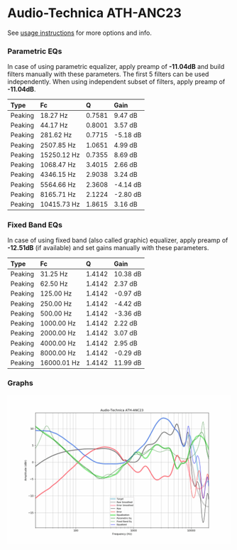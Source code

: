 # Audio-Technica ATH-ANC23
See [usage instructions](https://github.com/jaakkopasanen/AutoEq#usage) for more options and info.

### Parametric EQs
In case of using parametric equalizer, apply preamp of **-11.04dB** and build filters manually
with these parameters. The first 5 filters can be used independently.
When using independent subset of filters, apply preamp of **-11.04dB**.

| Type    | Fc          |      Q | Gain     |
|:--------|:------------|:-------|:---------|
| Peaking | 18.27 Hz    | 0.7581 | 9.47 dB  |
| Peaking | 44.17 Hz    | 0.8001 | 3.57 dB  |
| Peaking | 281.62 Hz   | 0.7715 | -5.18 dB |
| Peaking | 2507.85 Hz  | 1.0651 | 4.99 dB  |
| Peaking | 15250.12 Hz | 0.7355 | 8.69 dB  |
| Peaking | 1068.47 Hz  | 3.4015 | 2.66 dB  |
| Peaking | 4346.15 Hz  | 2.9038 | 3.24 dB  |
| Peaking | 5564.66 Hz  | 2.3608 | -4.14 dB |
| Peaking | 8165.71 Hz  | 2.1224 | -2.80 dB |
| Peaking | 10415.73 Hz | 1.8615 | 3.16 dB  |

### Fixed Band EQs
In case of using fixed band (also called graphic) equalizer, apply preamp of **-12.51dB**
(if available) and set gains manually with these parameters.

| Type    | Fc          |      Q | Gain     |
|:--------|:------------|:-------|:---------|
| Peaking | 31.25 Hz    | 1.4142 | 10.38 dB |
| Peaking | 62.50 Hz    | 1.4142 | 2.37 dB  |
| Peaking | 125.00 Hz   | 1.4142 | -0.97 dB |
| Peaking | 250.00 Hz   | 1.4142 | -4.42 dB |
| Peaking | 500.00 Hz   | 1.4142 | -3.36 dB |
| Peaking | 1000.00 Hz  | 1.4142 | 2.22 dB  |
| Peaking | 2000.00 Hz  | 1.4142 | 3.07 dB  |
| Peaking | 4000.00 Hz  | 1.4142 | 2.95 dB  |
| Peaking | 8000.00 Hz  | 1.4142 | -0.29 dB |
| Peaking | 16000.01 Hz | 1.4142 | 11.99 dB |

### Graphs
![](./Audio-Technica%20ATH-ANC23.png)